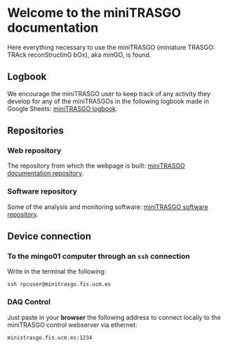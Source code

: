 # Welcome to the miniTRASGO documentation
Here everything necessary to use the miniTRASGO (miniature TRASGO: TRAck reconStructinG bOx), aka minGO, is found.

## Logbook
We encourage the miniTRASGO user to keep track of any activity they develop for any of the miniTRASGOs in the following logbook made in Google Sheets: [miniTRASGO logbook](https://docs.google.com/spreadsheets/d/12n6DfQ32oXcRKpHaolfAoO3pKVVrrWzk7TBOIZ0N6ro/edit?usp=sharing).

## Repositories

### Web repository
The repository from which the webpage is built: [miniTRASGO documentation repository](https://github.com/cayesoneira/miniTRASGO).

### Software repository
Some of the analysis and monitoring software: [miniTRASGO software repository](https://github.com/cayesoneira/miniTRASGO-analysis/tree/main).

## Device connection

### To the mingo01 computer through an `ssh` connection
Write in the terminal the following:

    ssh rpcuser@minitrasgo.fis.ucm.es

### DAQ Control
Just paste in your **browser** the following address to connect locally to the miniTRASGO control webserver via ethernet:

    ministrasgo.fis.ucm.es:1234

